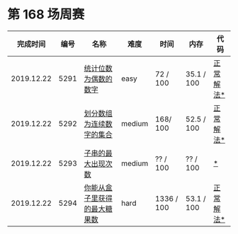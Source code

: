 # 第 168 场周赛

**完成时间**|**编号**|**名称**|**难度**|**时间**|**内存**|**代码**
--------|--------|--------|------------|--------|--------|--------
2019.12.22|5291|[统计位数为偶数的数字](/第%20168%20场周赛5291.%20统计位数为偶数的数字/question.md)|easy|72 / 100|35.1 / 100|[正常解法*](/第%20168%20场周赛/5291.%20统计位数为偶数的数字/javascript/ac_v1.js)
2019.12.22|5292|[划分数组为连续数字的集合](/第%20168%20场周赛/5292.%20划分数组为连续数字的集合/question.md)|medium|168/ 100|52.5 / 100|[正常解法*](/第%20168%20场周赛/5292.%20划分数组为连续数字的集合/javascript/ac_v1.js)
2019.12.22|5293|[子串的最大出现次数](/第%20168%20场周赛/5293.%20子串的最大出现次数/question.md)|medium|?? / 100|?? / 100|[*](/第%20168%20场周赛/5293.%20子串的最大出现次数/javascript/ac_v1.js)
2019.12.22|5294|[你能从盒子里获得的最大糖果数](/第%20168%20场周赛/5294.%20你能从盒子里获得的最大糖果数/question.md)|hard|1336 / 100|53.1 / 100|[正常解法*](/第%20168%20场周赛/5294.%20你能从盒子里获得的最大糖果数/javascript/ac_v1.js)
